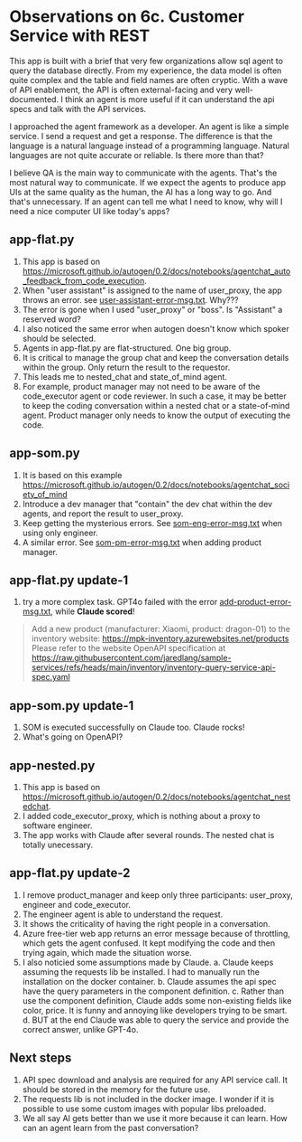 # Observations on 6c. Customer Service with REST

This app is built with a brief that very few organizations allow sql agent to query the database directly. From my experience, the data model is often quite complex and the table and field names are often cryptic. With a wave of API enablement, the API is often external-facing and very well-documented. I think an agent is more useful if it can understand the api specs and talk with the API services.

I approached the agent framework as a developer. An agent is like a simple service. I send a request and get a response. The difference is that the language is a natural language instead of a programming language. Natural languages are not quite accurate or reliable. Is there more than that?

I believe QA is the main way to communicate with the agents. That's the most natural way to communicate. If we expect the agents to produce app UIs at the same quality as the human, the AI has a long way to go. And that's unnecessary. If an agent can tell me what I need to know, why will I need a nice computer UI like today's apps?

## app-flat.py

1. This app is based on <https://microsoft.github.io/autogen/0.2/docs/notebooks/agentchat_auto_feedback_from_code_execution>.
2. When "user assistant" is assigned to the name of user_proxy, the app throws an error. see [user-assistant-error-msg.txt](./user-assistant-error-msg.txt). Why???
3. The error is gone when I used "user_proxy" or "boss". Is "Assistant" a reserved word?
4. I also noticed the same error when autogen doesn't know which spoker should be selected.
5. Agents in app-flat.py are flat-structured. One big group.
6. It is critical to manage the group chat and keep the conversation details within the group. Only return the result to the requestor.
7. This leads me to nested_chat and state_of_mind agent.
8. For example, product manager may not need to be aware of the code_executor agent or code reviewer. In such a case, it may be better to keep the coding conversation within a nested chat or a state-of-mind agent. Product manager only needs to know the output of executing the code.

## app-som.py

1. It is based on this example <https://microsoft.github.io/autogen/0.2/docs/notebooks/agentchat_society_of_mind>
2. Introduce a dev manager that "contain" the dev chat within the dev agents, and report the result to user_proxy.
3. Keep getting the mysterious errors. See [som-eng-error-msg.txt](./som-eng-error-msg.txt) when using only engineer.
4. A similar error. See [som-pm-error-msg.txt](./som-pm-error-msg.txt) when adding product manager.

## app-flat.py update-1

1. try a more complex task. GPT4o failed with the error [add-product-error-msg.txt](./add-product-error-msg.txt), while **Claude scored**!

> Add a new product (manufacturer: Xiaomi, product: dragon-01) to the inventory website: <https://mpk-inventory.azurewebsites.net/products>
> Please refer to the website OpenAPI specification at <https://raw.githubusercontent.com/jaredlang/sample-services/refs/heads/main/inventory/inventory-query-service-api-spec.yaml>

## app-som.py update-1

1. SOM is executed successfully on Claude too. Claude rocks!
2. What's going on OpenAPI?

## app-nested.py

1. This app is based on <https://microsoft.github.io/autogen/0.2/docs/notebooks/agentchat_nestedchat>.
2. I added code_executor_proxy, which is nothing about a proxy to software engineer.
3. The app works with Claude after several rounds. The nested chat is totally unecessary.

## app-flat.py update-2

1. I remove product_manager and keep only three participants: user_proxy, engineer and code_executor.
2. The engineer agent is able to understand the request.
3. It shows the criticality of having the right people in a conversation.
4. Azure free-tier web app returns an error message because of throttling, which gets the agent confused. It kept modifying the code and then trying again, which made the situation worse.
5. I also noticied some assumptions made by Claude.
  a. Claude keeps assuming the requests lib be installed. I had to manually run the installation on the docker container.
  b. Claude assumes the api spec have the query parameters in the component definition.
  c. Rather than use the component definition, Claude adds some non-existing fields like color, price. It is funny and annoying like developers trying to be smart.
  d. BUT at the end Claude was able to query the service and provide the correct answer, unlike GPT-4o.

## Next steps

1. API spec download and analysis are required for any API service call. It should be stored in the memory for the future use.
2. The requests lib is not included in the docker image. I wonder if it is possible to use some custom images with popular libs preloaded.
3. We all say AI gets better than we use it more because it can learn. How can an agent learn from the past conversation?
